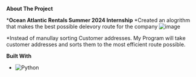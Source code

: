 **About The Project**

***Ocean Atlantic Rentals Summer 2024 Internship**
*Created an alogrithm that makes the best possible delevory route for the company ![image](https://github.com/JakeClapper/Routing-Algorithm/assets/88346685/5fe9de5c-88cb-47ee-94ce-03246da3dd9b)

*Instead of manullay sorting Customer addresses. My Program will take customer addresses and sorts them to the most efficient route possible.




**Built With**


* ![Python](https://img.shields.io/badge/Python-3776AB?style=for-the-badge&logo=python&logoColor=white)

